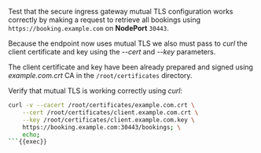 Test that the secure ingress gateway mutual TLS configuration works correctly by making a request
to retrieve all bookings using `https://booking.example.com` on **NodePort** `30443`.

Because the endpoint now uses mutual TLS we also must pass to *curl* the client certificate and key
using the *--cert* and *--key* parameters.

The client certificate and key have been already prepared and signed using *example.com.crt* CA 
in the `/root/certificates` directory. 


Verify that mutual TLS is working correctly using *curl*:

```bash
curl -v --cacert /root/certificates/example.com.crt \
    --cert /root/certificates/client.example.com.crt \
    --key /root/certificates/client.example.com.key \
    https://booking.example.com:30443/bookings; \
    echo;
```{{exec}}